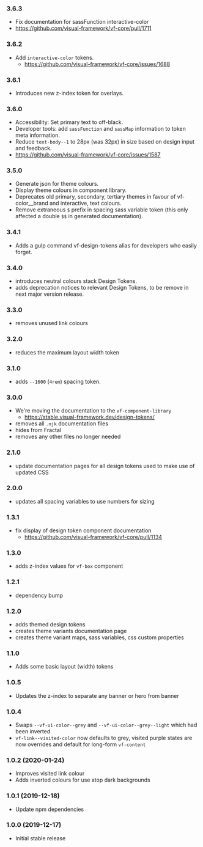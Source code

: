 ### 3.6.3

* Fix documentation for sassFunction interactive-color
* https://github.com/visual-framework/vf-core/pull/1711

### 3.6.2

* Add `interactive-color` tokens.
  * https://github.com/visual-framework/vf-core/issues/1688

### 3.6.1

* Introduces new z-index token for overlays.

### 3.6.0

* Accessibility: Set primary text to off-black.
* Developer tools: add `sassFunction` and `sassMap` information to token meta information.
* Reduce `text-body--1` to 28px (was 32px) in size based on design input and feedback.
* https://github.com/visual-framework/vf-core/issues/1587

### 3.5.0

* Generate json for theme colours.
* Display theme colours in component library.
* Deprecates old primary, secondary, tertiary themes in favour of vf-color__brand and interactive, text colours.
* Remove extraneous `$` prefix in spacing sass variable token (this only affected a double `$$` in generated documentation).

### 3.4.1

* Adds a gulp command vf-design-tokens alias for developers who easily forget.

### 3.4.0

* introduces neutral colours stack Design Tokens.
* adds deprecation notices to relevant Design Tokens, to be remove in next major version release.

### 3.3.0

* removes unused link colours

### 3.2.0

* reduces the maximum layout width token

### 3.1.0

* adds `--1600` (`4rem`) spacing token.

### 3.0.0

* We're moving the documentation to the `vf-component-library`
  - https://stable.visual-framework.dev/design-tokens/
* removes all `.njk` documentation files
* hides from Fractal
* removes any other files no longer needed

### 2.1.0

* update documentation pages for all design tokens used to make use of updated CSS

### 2.0.0

* updates all spacing variables to use numbers for sizing

### 1.3.1

* fix display of design token component documentation
  - https://github.com/visual-framework/vf-core/pull/1134

### 1.3.0

* adds z-index values for `vf-box` component

### 1.2.1

* dependency bump

### 1.2.0

* adds themed design tokens
* creates theme variants documentation page
* creates theme variant maps, sass variables, css custom properties

### 1.1.0

* Adds some basic layout (width) tokens

### 1.0.5

* Updates the z-index to separate any banner or hero from banner

### 1.0.4

* Swaps `--vf-ui-color--grey` and `--vf-ui-color--grey--light` which had been inverted
* `vf-link--visited-color` now defaults to grey, visited purple states are now overrides and default for long-form `vf-content`

### 1.0.2 (2020-01-24)

* Improves visited link colour
* Adds inverted colours for use atop dark backgrounds

### 1.0.1 (2019-12-18)

* Update npm dependencies

### 1.0.0 (2019-12-17)

* Initial stable release
